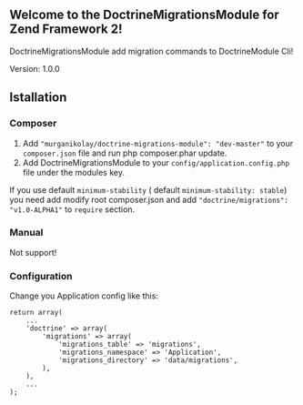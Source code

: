 ## Welcome to the DoctrineMigrationsModule for Zend Framework 2!

DoctrineMigrationsModule add migration commands to DoctrineModule Cli!

Version: 1.0.0

## Istallation

### Composer

1. Add `"murganikolay/doctrine-migrations-module": "dev-master"` to your `composer.json` file and run php composer.phar update.
2. Add DoctrineMigrationsModule to your `config/application.config.php` file under the modules key.

If you use default `minimum-stability` ( default `minimum-stability: stable`) you need add modify root composer.json
and add `"doctrine/migrations": "v1.0-ALPHA1"` to `require` section.

### Manual

Not support!

### Configuration

Change you Application config like this:

    return array(
        ...
        'doctrine' => array(
            'migrations' => array(
                'migrations_table' => 'migrations',
                'migrations_namespace' => 'Application',
                'migrations_directory' => 'data/migrations',
            ),
        ),
        ...
    );

